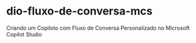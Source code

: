 # dio-fluxo-de-conversa-mcs
Criando um Copiloto com Fluxo de Conversa Personalizado no Microsoft Copilot Studio

##

